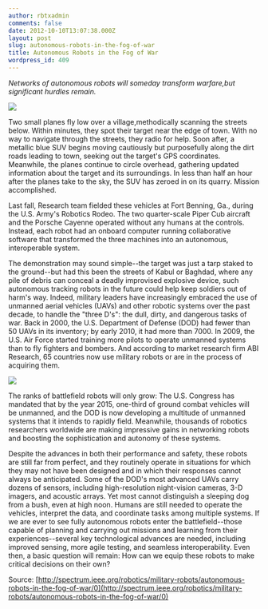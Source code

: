 ```yaml
---
author: rbtxadmin
comments: false
date: 2012-10-10T13:07:38.000Z
layout: post
slug: autonomous-robots-in-the-fog-of-war
title: Autonomous Robots in the Fog of War
wordpress_id: 409
---
```


_Networks of autonomous robots will someday transform warfare,but significant hurdles remain._

![](http://spectrum.ieee.org/image/1893687)

Two small planes fly low over a village,methodically scanning the streets below. Within minutes, they spot their target near the edge of town. With no way to navigate through the streets, they radio for help. Soon after, a metallic blue SUV begins moving cautiously but purposefully along the dirt roads leading to town, seeking out the target's GPS coordinates. Meanwhile, the planes continue to circle overhead, gathering updated information about the target and its surroundings. In less than half an hour after the planes take to the sky, the SUV has zeroed in on its quarry. Mission accomplished.

Last fall, Research team fielded these vehicles at Fort  Benning, Ga., during the U.S. Army's Robotics Rodeo. The two quarter-scale Piper Cub aircraft and the Porsche Cayenne operated without any humans at the controls. Instead, each robot had an onboard computer running collaborative software that transformed the three machines into an autonomous, interoperable system.

The demonstration may sound simple--the target was just a tarp staked to the ground--but had this been the streets of Kabul or Baghdad, where any pile of debris can conceal a deadly improvised explosive device, such autonomous tracking robots in the future could help keep soldiers out of harm's way. Indeed, military leaders have increasingly embraced the use of unmanned aerial vehicles (UAVs) and other robotic systems over the past decade, to handle the "three D's": the dull, dirty, and dangerous tasks of war. Back in 2000, the U.S. Department of Defense (DOD) had fewer than 50 UAVs in its inventory; by early 2010, it had more than 7000. In 2009, the U.S. Air Force started training more pilots to operate unmanned systems than to fly fighters and bombers. And according to market research firm ABI Research, 65 countries now use military robots or are in the process of acquiring them.

![](http://spectrum.ieee.org/image/1893701)

The ranks of battlefield robots will only grow: The U.S. Congress has mandated that by the year 2015, one-third of ground combat vehicles will be unmanned, and the DOD is now developing a multitude of unmanned systems that it intends to rapidly field. Meanwhile, thousands of robotics researchers worldwide are making impressive gains in networking robots and boosting the sophistication and autonomy of these systems.

Despite the advances in both their performance and safety, these robots are still far from perfect, and they routinely operate in situations for which they may not have been designed and in which their responses cannot always be anticipated. Some of the DOD's most advanced UAVs carry dozens of sensors, including high-resolution night-vision cameras, 3-D imagers, and acoustic arrays. Yet most cannot distinguish a sleeping dog from a bush, even at high noon. Humans are still needed to operate the vehicles, interpret the data, and coordinate tasks among multiple systems. If we are ever to see fully autonomous robots enter the battlefield--those capable of planning and carrying out missions and learning from their experiences--several key technological advances are needed, including improved sensing, more agile testing, and seamless interoperability. Even then, a basic question will remain: How can we equip these robots to make critical decisions on their own?

Source: [http://spectrum.ieee.org/robotics/military-robots/autonomous-robots-in-the-fog-of-war/0](http://spectrum.ieee.org/robotics/military-robots/autonomous-robots-in-the-fog-of-war/0)
